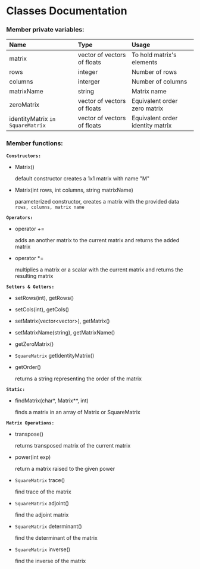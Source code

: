 # Classes Documentation

### Member private variables:
      
| **Name**    |   **Type**                              | **Usage**                      |
| :---------- | :-------------------------------------  | :----------------------------- |
| matrix      |   vector of vectors of floats           |  To hold matrix's elements     |
| rows        |   integer                               |  Number of rows                |
| columns     |   interger                              |  Number of columns             | 
| matrixName  |   string                                |  Matrix name                   |      
| zeroMatrix  |   vector of vectors of floats           |  Equivalent order zero matrix  |
| identityMatrix `in SquareMatrix` |  vector of vectors of floats           |  Equivalent order identity matrix  |
      
### Member functions:

**`Constructors:`**
- Matrix()
  
  default constructor creates a 1x1 matrix with name "M"
  
- Matrix(int rows, int columns, string matrixName)

  parameterized constructor, creates a matrix with the provided data `rows, columns, matrix name`
  

**`Operators:`**
  - operator +=
  
    adds an another matrix to the current matrix and returns the added matrix
  
  - operator *= 
  
    multiplies a matrix or a scalar with the current matrix and returns the resulting matrix
    
    
**`Setters & Getters:`**

   - setRows(int), getRows()
   
   - setCols(int), getCols()
   
   - setMatrix(vector<vector<double>>), getMatrix()
   
   - setMatrixName(string), getMatrixName() 
   
   - getZeroMatrix() 
   
   - `SquareMatrix` getIdentityMatrix()
   
   - getOrder() 
   
     returns a string representing the order of the matrix
   
   
**`Static:`** 
  
  - findMatrix(char*, Matrix**, int)
    
    finds a matrix in an array of Matrix or SquareMatrix
    
    
**`Matrix Operations:`**
  
  - transpose()
    
    returns transposed matrix of the current matrix
    
  - power(int exp)
  
    return a matrix raised to the given power
    
  - `SquareMatrix` trace()
  
    find trace of the matrix
    
  - `SquareMatrix` adjoint()
  
    find the adjoint matrix
      
  - `SquareMatrix` determinant()
  
    find the determinant of the matrix
      
  - `SquareMatrix` inverse()
   
     find the inverse of the matrix
